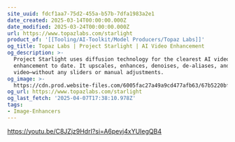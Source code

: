 ```yaml
---
site_uuid: fdcf1aa7-75d2-455a-b57b-7dfa1983a2e1
date_created: 2025-03-14T00:00:00.000Z
date_modified: 2025-03-24T00:00:00.000Z
url: https://www.topazlabs.com/starlight
product_of: '[[Tooling/AI-Toolkit/Model Producers/Topaz Labs]]'
og_title: Topaz Labs | Project Starlight | AI Video Enhancement
og_description: >-
  Project Starlight uses diffusion technology for the clearest AI video
  enhancement to date. It upscales, enhances, denoises, de-aliases, and sharpens
  video—without any sliders or manual adjustments.
og_image: >-
  https://cdn.prod.website-files.com/6005fac27a49a9cd477afb63/67b5220bf5f2d165f9ba43c6_opengraph-starlight-opt.jpg
og_url: https://www.topazlabs.com/starlight
og_last_fetch: '2025-04-07T17:38:10.978Z'
tags:
- Image-Enhancers
---
```






https://youtu.be/C8JZjz9HdrI?si=A6pevj4xYUIegQB4